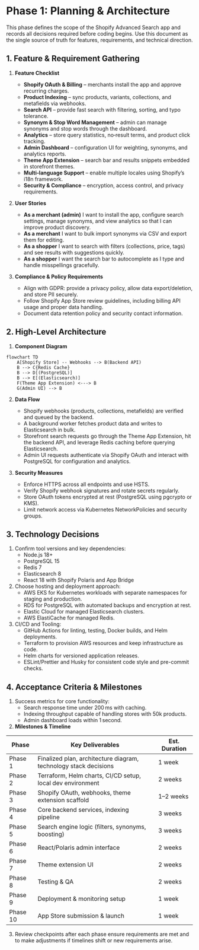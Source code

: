 # Phase 1: Planning & Architecture

This phase defines the scope of the Shopify Advanced Search app and records all decisions required before coding begins. Use this document as the single source of truth for features, requirements, and technical direction.

## 1. Feature & Requirement Gathering
1. **Feature Checklist**
   - **Shopify OAuth & Billing** – merchants install the app and approve recurring charges.
   - **Product Indexing** – sync products, variants, collections, and metafields via webhooks.
   - **Search API** – provide fast search with filtering, sorting, and typo tolerance.
   - **Synonym & Stop Word Management** – admin can manage synonyms and stop words through the dashboard.
   - **Analytics** – store query statistics, no‑result terms, and product click tracking.
   - **Admin Dashboard** – configuration UI for weighting, synonyms, and analytics reports.
   - **Theme App Extension** – search bar and results snippets embedded in storefront themes.
   - **Multi‑language Support** – enable multiple locales using Shopify’s i18n framework.
   - **Security & Compliance** – encryption, access control, and privacy requirements.

2. **User Stories**
   - **As a merchant (admin)** I want to install the app, configure search settings, manage synonyms, and view analytics so that I can improve product discovery.
   - **As a merchant** I want to bulk import synonyms via CSV and export them for editing.
   - **As a shopper** I want to search with filters (collections, price, tags) and see results with suggestions quickly.
   - **As a shopper** I want the search bar to autocomplete as I type and handle misspellings gracefully.

3. **Compliance & Policy Requirements**
   - Align with GDPR: provide a privacy policy, allow data export/deletion, and store PII securely.
   - Follow Shopify App Store review guidelines, including billing API usage and proper data handling.
   - Document data retention policy and security contact information.

## 2. High-Level Architecture
1. **Component Diagram**

```mermaid
flowchart TD
    A[Shopify Store] -- Webhooks --> B(Backend API)
    B --> C{Redis Cache}
    B --> D[(PostgreSQL)]
    B --> E[(Elasticsearch)]
    F(Theme App Extension) <---> B
    G(Admin UI) --> B
```

2. **Data Flow**
   - Shopify webhooks (products, collections, metafields) are verified and queued by the backend.
   - A background worker fetches product data and writes to Elasticsearch in bulk.
   - Storefront search requests go through the Theme App Extension, hit the backend API, and leverage Redis caching before querying Elasticsearch.
   - Admin UI requests authenticate via Shopify OAuth and interact with PostgreSQL for configuration and analytics.

3. **Security Measures**
   - Enforce HTTPS across all endpoints and use HSTS.
   - Verify Shopify webhook signatures and rotate secrets regularly.
   - Store OAuth tokens encrypted at rest (PostgreSQL using pgcrypto or KMS).
   - Limit network access via Kubernetes NetworkPolicies and security groups.

## 3. Technology Decisions
1. Confirm tool versions and key dependencies:
   - Node.js 18+
   - PostgreSQL 15
   - Redis 7
   - Elasticsearch 8
   - React 18 with Shopify Polaris and App Bridge
2. Choose hosting and deployment approach:
   - AWS EKS for Kubernetes workloads with separate namespaces for staging and production.
   - RDS for PostgreSQL with automated backups and encryption at rest.
   - Elastic Cloud for managed Elasticsearch clusters.
   - AWS ElastiCache for managed Redis.
3. CI/CD and Tooling:
   - GitHub Actions for linting, testing, Docker builds, and Helm deployments.
   - Terraform to provision AWS resources and keep infrastructure as code.
   - Helm charts for versioned application releases.
   - ESLint/Prettier and Husky for consistent code style and pre-commit checks.

## 4. Acceptance Criteria & Milestones
1. Success metrics for core functionality:
   - Search response time under 200 ms with caching.
   - Indexing throughput capable of handling stores with 50k products.
   - Admin dashboard loads within 1 second.
2. **Milestones & Timeline**

| Phase | Key Deliverables | Est. Duration |
|------|-----------------|--------------|
| Phase 1 | Finalized plan, architecture diagram, technology stack decisions | 1 week |
| Phase 2 | Terraform, Helm charts, CI/CD setup, local dev environment | 2 weeks |
| Phase 3 | Shopify OAuth, webhooks, theme extension scaffold | 1–2 weeks |
| Phase 4 | Core backend services, indexing pipeline | 3 weeks |
| Phase 5 | Search engine logic (filters, synonyms, boosting) | 3 weeks |
| Phase 6 | React/Polaris admin interface | 2 weeks |
| Phase 7 | Theme extension UI | 2 weeks |
| Phase 8 | Testing & QA | 2 weeks |
| Phase 9 | Deployment & monitoring setup | 1 week |
| Phase 10 | App Store submission & launch | 1 week |

3. Review checkpoints after each phase ensure requirements are met and to make adjustments if timelines shift or new requirements arise.


